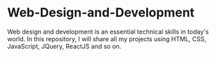 # Web-Design-and-Development
Web design and development is an essential technical skills in today's world. In this repository, I will share all my projects using HTML, CSS, JavaScript, JQuery, ReactJS and so on.
